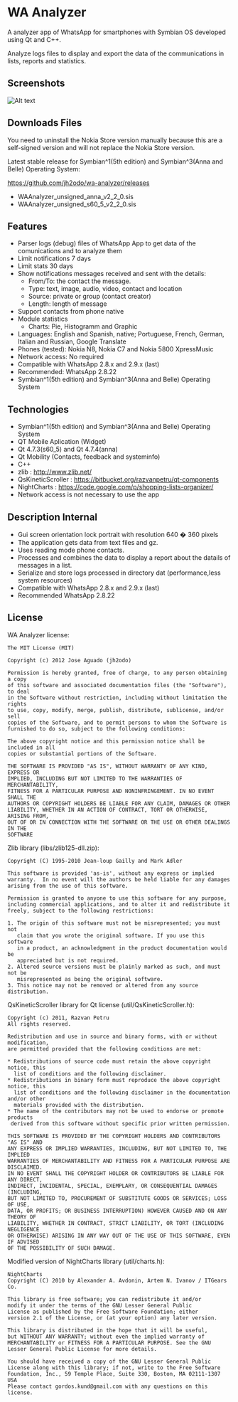 
WA Analyzer
===========

A analyzer app of WhatsApp for smartphones with Symbian OS developed using Qt and C++.

Analyze logs files to display and export the data of the communications in lists, reports and statistics.


Screenshots
-----------

![Alt text](https://raw.githubusercontent.com/jh2odo/wa-analyzer/master/screens/screen.png)


Downloads Files
---------------

You need to uninstall the Nokia Store version manually because this are a self-signed version and will not replace the Nokia Store version. 

Latest stable release for Symbian^1(5th edition) and Symbian^3(Anna and Belle) Operating System: 

https://github.com/jh2odo/wa-analyzer/releases

- WAAnalyzer_unsigned_anna_v2_2_0.sis
- WAAnalyzer_unsigned_s60_5_v2_2_0.sis

Features
--------

- Parser logs (debug) files of WhatsApp App to get data of the comunications and to analyze them
- Limit notifications 7 days
- Limit stats 30 days
- Show notifications messages received and sent with the details:
  + From/To: the contact the message.
  + Type: text, image, audio, video, contact and location
  + Source: private or group (contact creator)
  + Length: length of message
- Support contacts from phone native
- Module statistics
  + Charts: Pie, Histogramm and Graphic
- Languages: English and Spanish, native; Portuguese, French, German, Italian and Russian, Google Translate
- Phones (tested): Nokia N8, Nokia C7 and Nokia 5800 XpressMusic
- Network access: No required
- Compatible with WhatsApp 2.8.x and 2.9.x (last)
- Recommended: WhatsApp 2.8.22
- Symbian^1(5th edition) and Symbian^3(Anna and Belle) Operating System

Technologies
------------

- Symbian^1(5th edition) and Symbian^3(Anna and Belle) Operating System
- QT Mobile Aplication (Widget)
- Qt 4.7.3(s60_5) and Qt 4.7.4(anna)
- Qt Mobility (Contacts, feedback and systeminfo)
- C++
- zlib : http://www.zlib.net/
- QsKineticScroller : https://bitbucket.org/razvanpetru/qt-components
- NightCharts : https://code.google.com/p/shopping-lists-organizer/
- Network access is not necessary to use the app

Description Internal
--------------------

- Gui screen orientation lock portrait with resolution 640 � 360 pixels
- The application gets data from text files and gz.
- Uses reading mode phone contacts.
- Processes and combines the data to display a report about the datails of messages in a list.
- Serialize and store logs processed in directory dat (performance,less system resources)
- Compatible with WhatsApp 2.8.x and 2.9.x (last)
- Recommended WhatsApp 2.8.22

License
-------

WA Analyzer license:

	The MIT License (MIT)

	Copyright (c) 2012 Jose Aguado (jh2odo)

	Permission is hereby granted, free of charge, to any person obtaining a copy
	of this software and associated documentation files (the "Software"), to deal
	in the Software without restriction, including without limitation the rights
	to use, copy, modify, merge, publish, distribute, sublicense, and/or sell
	copies of the Software, and to permit persons to whom the Software is
	furnished to do so, subject to the following conditions:

	The above copyright notice and this permission notice shall be included in all
	copies or substantial portions of the Software.

	THE SOFTWARE IS PROVIDED "AS IS", WITHOUT WARRANTY OF ANY KIND, EXPRESS OR
	IMPLIED, INCLUDING BUT NOT LIMITED TO THE WARRANTIES OF MERCHANTABILITY,
	FITNESS FOR A PARTICULAR PURPOSE AND NONINFRINGEMENT. IN NO EVENT SHALL THE
	AUTHORS OR COPYRIGHT HOLDERS BE LIABLE FOR ANY CLAIM, DAMAGES OR OTHER
	LIABILITY, WHETHER IN AN ACTION OF CONTRACT, TORT OR OTHERWISE, ARISING FROM,
	OUT OF OR IN CONNECTION WITH THE SOFTWARE OR THE USE OR OTHER DEALINGS IN THE
	SOFTWARE

Zlib library (libs/zlib125-dll.zip):

	Copyright (C) 1995-2010 Jean-loup Gailly and Mark Adler

	This software is provided 'as-is', without any express or implied
	warranty.  In no event will the authors be held liable for any damages
	arising from the use of this software.

	Permission is granted to anyone to use this software for any purpose,
	including commercial applications, and to alter it and redistribute it
	freely, subject to the following restrictions:

	1. The origin of this software must not be misrepresented; you must not
	   claim that you wrote the original software. If you use this software
	   in a product, an acknowledgment in the product documentation would be
	   appreciated but is not required.
	2. Altered source versions must be plainly marked as such, and must not be
	   misrepresented as being the original software.
	3. This notice may not be removed or altered from any source distribution.

QsKineticScroller library for Qt license (util/QsKineticScroller.h):

	Copyright (c) 2011, Razvan Petru
	All rights reserved.

	Redistribution and use in source and binary forms, with or without modification,
	are permitted provided that the following conditions are met:

	* Redistributions of source code must retain the above copyright notice, this
	  list of conditions and the following disclaimer.
	* Redistributions in binary form must reproduce the above copyright notice, this
	  list of conditions and the following disclaimer in the documentation and/or other
	  materials provided with the distribution.
	* The name of the contributors may not be used to endorse or promote products
	 derived from this software without specific prior written permission.

	THIS SOFTWARE IS PROVIDED BY THE COPYRIGHT HOLDERS AND CONTRIBUTORS "AS IS" AND
	ANY EXPRESS OR IMPLIED WARRANTIES, INCLUDING, BUT NOT LIMITED TO, THE IMPLIED
	WARRANTIES OF MERCHANTABILITY AND FITNESS FOR A PARTICULAR PURPOSE ARE DISCLAIMED.
	IN NO EVENT SHALL THE COPYRIGHT HOLDER OR CONTRIBUTORS BE LIABLE FOR ANY DIRECT,
	INDIRECT, INCIDENTAL, SPECIAL, EXEMPLARY, OR CONSEQUENTIAL DAMAGES (INCLUDING,
	BUT NOT LIMITED TO, PROCUREMENT OF SUBSTITUTE GOODS OR SERVICES; LOSS OF USE,
	DATA, OR PROFITS; OR BUSINESS INTERRUPTION) HOWEVER CAUSED AND ON ANY THEORY OF
	LIABILITY, WHETHER IN CONTRACT, STRICT LIABILITY, OR TORT (INCLUDING NEGLIGENCE
	OR OTHERWISE) ARISING IN ANY WAY OUT OF THE USE OF THIS SOFTWARE, EVEN IF ADVISED
	OF THE POSSIBILITY OF SUCH DAMAGE.
	
Modified version of NightCharts library (util/charts.h):	

	NightCharts
	Copyright (C) 2010 by Alexander A. Avdonin, Artem N. Ivanov / ITGears Co.
	
	This library is free software; you can redistribute it and/or
	modify it under the terms of the GNU Lesser General Public
	License as published by the Free Software Foundation; either
	version 2.1 of the License, or (at your option) any later version.
	
	This library is distributed in the hope that it will be useful,
	but WITHOUT ANY WARRANTY; without even the implied warranty of
	MERCHANTABILITY or FITNESS FOR A PARTICULAR PURPOSE. See the GNU
	Lesser General Public License for more details.
	
	You should have received a copy of the GNU Lesser General Public
	License along with this library; if not, write to the Free Software
	Foundation, Inc., 59 Temple Place, Suite 330, Boston, MA 02111-1307 USA
	Please contact gordos.kund@gmail.com with any questions on this license.
	
	
